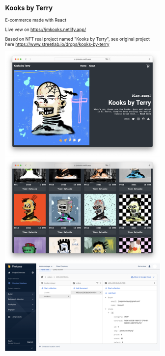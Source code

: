 ## Kooks by Terry

E-commerce made with React

Live vew on https://jmkooks.netlify.app/

Based on NFT real project named "Kooks by Terry", see original project here https://www.streetlab.io/drops/kooks-by-terry

<img src="./src/assets/readme/readme11.png">

<img src="./src/assets/readme/readme12.png">

<img src="./src/assets/readme/readme112.png">
